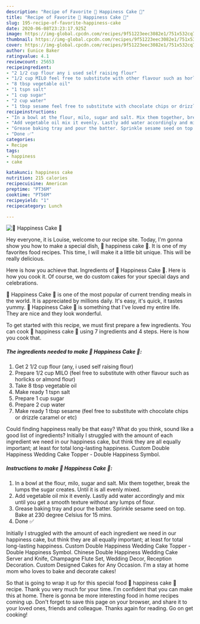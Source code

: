 ```yaml
---
description: "Recipe of Favorite 🧁 Happiness Cake 🧁"
title: "Recipe of Favorite 🧁 Happiness Cake 🧁"
slug: 195-recipe-of-favorite-happiness-cake
date: 2020-06-08T23:23:17.925Z
image: https://img-global.cpcdn.com/recipes/9f51223eec3082e1/751x532cq70/🧁-happiness-cake-🧁-recipe-main-photo.jpg
thumbnail: https://img-global.cpcdn.com/recipes/9f51223eec3082e1/751x532cq70/🧁-happiness-cake-🧁-recipe-main-photo.jpg
cover: https://img-global.cpcdn.com/recipes/9f51223eec3082e1/751x532cq70/🧁-happiness-cake-🧁-recipe-main-photo.jpg
author: Eunice Baker
ratingvalue: 4.1
reviewcount: 25653
recipeingredient:
- "2 1/2 cup flour any i used self raising flour"
- "1/2 cup MILO feel free to substitute with other flavour such as horlicks or almond flour"
- "8 tbsp vegetable oil"
- "1 tspn salt"
- "1 cup sugar"
- "2 cup water"
- "1 tbsp sesame feel free to substitute with chocolate chips or drizzle caramel or etc"
recipeinstructions:
- "In a bowl at the flour, milo, sugar and salt. Mix them together, break the lumps the sugar creates. Until it is all evenly mixed."
- "Add vegetable oil mix it evenly. Lastly add water accordingly and mix until you get a smooth texture without any lumps of flour."
- "Grease baking tray and pour the batter. Sprinkle sesame seed on top. Bake at 230 degree Celsius for 15 mins."
- "Done ✅"
categories:
- Recipe
tags:
- happiness
- cake

katakunci: happiness cake 
nutrition: 215 calories
recipecuisine: American
preptime: "PT36M"
cooktime: "PT56M"
recipeyield: "1"
recipecategory: Lunch

---
```



![🧁 Happiness Cake 🧁](https://img-global.cpcdn.com/recipes/9f51223eec3082e1/751x532cq70/🧁-happiness-cake-🧁-recipe-main-photo.jpg)

Hey everyone, it is Louise, welcome to our recipe site. Today, I'm gonna show you how to make a special dish, 🧁 happiness cake 🧁. It is one of my favorites food recipes. This time, I will make it a little bit unique. This will be really delicious.

Here is how you achieve that. Ingredients of 🧁 Happiness Cake 🧁. Here is how you cook it. Of course, we do custom cakes for your special days and celebrations.

🧁 Happiness Cake 🧁 is one of the most popular of current trending meals in the world. It is appreciated by millions daily. It's easy, it's quick, it tastes yummy. 🧁 Happiness Cake 🧁 is something that I've loved my entire life. They are nice and they look wonderful.


To get started with this recipe, we must first prepare a few ingredients. You can cook 🧁 happiness cake 🧁 using 7 ingredients and 4 steps. Here is how you cook that.

<!--inarticleads1-->

##### The ingredients needed to make 🧁 Happiness Cake 🧁:

1. Get 2 1/2 cup flour (any, i used self raising flour)
1. Prepare 1/2 cup MILO (feel free to substitute with other flavour such as horlicks or almond flour)
1. Take 8 tbsp vegetable oil
1. Make ready 1 tspn salt
1. Prepare 1 cup sugar
1. Prepare 2 cup water
1. Make ready 1 tbsp sesame (feel free to substitute with chocolate chips or drizzle caramel or etc)


Could finding happiness really be that easy? What do you think, sound like a good list of ingredients? Initially I struggled with the amount of each ingredient we need in our happiness cake, but think they are all equally important; at least for total long-lasting happiness. Custom Double Happiness Wedding Cake Topper - Double Happiness Symbol. 

<!--inarticleads2-->

##### Instructions to make 🧁 Happiness Cake 🧁:

1. In a bowl at the flour, milo, sugar and salt. Mix them together, break the lumps the sugar creates. Until it is all evenly mixed.
1. Add vegetable oil mix it evenly. Lastly add water accordingly and mix until you get a smooth texture without any lumps of flour.
1. Grease baking tray and pour the batter. Sprinkle sesame seed on top. Bake at 230 degree Celsius for 15 mins.
1. Done ✅


Initially I struggled with the amount of each ingredient we need in our happiness cake, but think they are all equally important; at least for total long-lasting happiness. Custom Double Happiness Wedding Cake Topper - Double Happiness Symbol. Chinese Double Happiness Wedding Cake Server and Knife, Champagne Flute Set, Wedding Decor, Reception Decoration. Custom Designed Cakes for Any Occasion. I&#39;m a stay at home mom who loves to bake and decorate cakes! 

So that is going to wrap it up for this special food 🧁 happiness cake 🧁 recipe. Thank you very much for your time. I'm confident that you can make this at home. There is gonna be more interesting food in home recipes coming up. Don't forget to save this page on your browser, and share it to your loved ones, friends and colleague. Thanks again for reading. Go on get cooking!
